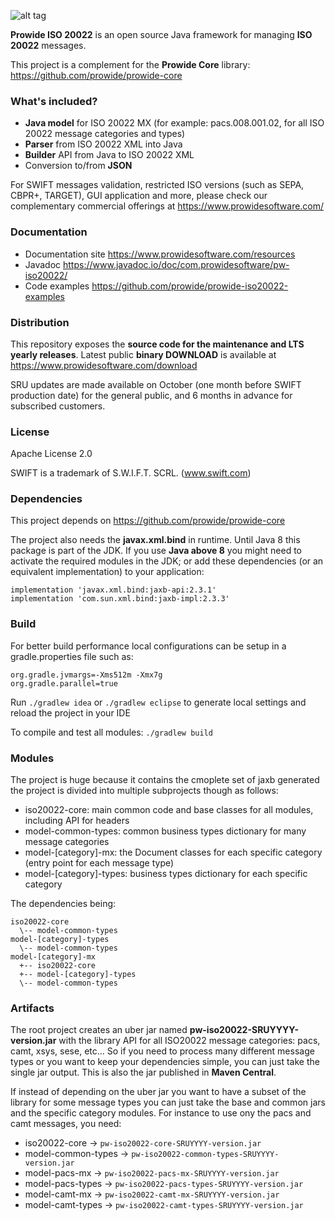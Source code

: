 ![alt tag](http://www.prowidesoftware.com/img/logoPW_800x253-300dpi.jpg)


**Prowide ISO 20022** is an open source Java framework for managing **ISO 20022** messages.

This project is a complement for the **Prowide Core** library: https://github.com/prowide/prowide-core

### What's included?

* **Java model** for ISO 20022 MX (for example: pacs.008.001.02, for all ISO 20022 message categories and types)
* **Parser** from ISO 20022 XML into Java
* **Builder** API from Java to ISO 20022 XML
* Conversion to/from **JSON**

For SWIFT messages validation, restricted ISO versions (such as SEPA, CBPR+, TARGET), GUI application and more, please check our complementary commercial offerings at https://www.prowidesoftware.com/

### Documentation
* Documentation site https://www.prowidesoftware.com/resources
* Javadoc https://www.javadoc.io/doc/com.prowidesoftware/pw-iso20022/
* Code examples https://github.com/prowide/prowide-iso20022-examples

### Distribution
This repository exposes the **source code for the maintenance and LTS yearly releases**. 
Latest public **binary DOWNLOAD** is available at https://www.prowidesoftware.com/download 

SRU updates are made available on October (one month before SWIFT production date) for the general public, and 6 months in advance for subscribed customers.

### License

Apache License 2.0

SWIFT is a trademark of S.W.I.F.T. SCRL. (www.swift.com)

### Dependencies

This project depends on https://github.com/prowide/prowide-core

The project also needs the **javax.xml.bind** in runtime. Until Java 8 this package is part of the JDK. 
If you use **Java above 8** you might need to activate the required modules in the JDK; or add these dependencies (or an equivalent implementation) to your application:
```
implementation 'javax.xml.bind:jaxb-api:2.3.1'
implementation 'com.sun.xml.bind:jaxb-impl:2.3.3'
```

### Build

For better build performance local configurations can be setup in a gradle.properties file such as:
```
org.gradle.jvmargs=-Xms512m -Xmx7g
org.gradle.parallel=true
```

Run `./gradlew idea` or `./gradlew eclipse` to generate local settings and reload the project in your IDE

To compile and test all modules:
`./gradlew build`

### Modules

The project is huge because it contains the cmoplete set of jaxb generated the project is divided into multiple subprojects though as follows:
* iso20022-core: main common code and base classes for all modules, including API for headers
* model-common-types: common business types dictionary for many message categories
* model-[category]-mx: the Document classes for each specific category (entry point for each message type)
* model-[category]-types: business types dictionary for each specific category

The dependencies being:
```
iso20022-core
  \-- model-common-types
model-[category]-types
  \-- model-common-types
model-[category]-mx
  +-- iso20022-core
  +-- model-[category]-types
  \-- model-common-types
```

### Artifacts

The root project creates an uber jar named **pw-iso20022-SRUYYYY-version.jar** with the library API for all ISO20022
message categories: pacs, camt, xsys, sese, etc... So if you need to process many different message types or you 
want to keep your dependencies simple, you can just take the single jar output. This is also the jar published in
**Maven Central**.

If instead of depending on the uber jar you want to have a subset of the library for some message types you can just 
take the base and common jars and the specific category modules. For instance to use ony the pacs and camt messages, you need:
* iso20022-core -> `pw-iso20022-core-SRUYYYY-version.jar`
* model-common-types -> `pw-iso20022-common-types-SRUYYYY-version.jar`
* model-pacs-mx -> `pw-iso20022-pacs-mx-SRUYYYY-version.jar`
* model-pacs-types -> `pw-iso20022-pacs-types-SRUYYYY-version.jar`
* model-camt-mx -> `pw-iso20022-camt-mx-SRUYYYY-version.jar`
* model-camt-types -> `pw-iso20022-camt-types-SRUYYYY-version.jar` 


